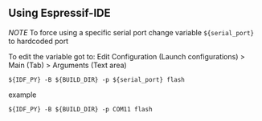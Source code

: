 ## Using Espressif-IDE

*NOTE* To force using a specific serial port change variable `${serial_port}` to hardcoded port

To edit the variable got to: Edit Configuration (Launch configurations) > Main (Tab) > Arguments (Text area)

`${IDF_PY} -B ${BUILD_DIR} -p ${serial_port} flash`

example

`${IDF_PY} -B ${BUILD_DIR} -p COM11 flash`
